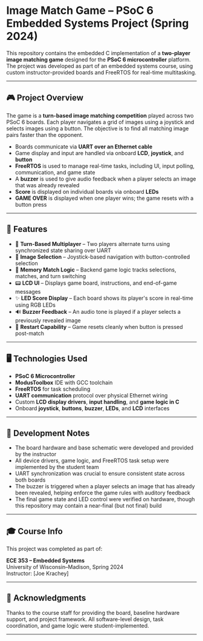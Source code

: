 # Image Match Game – PSoC 6 Embedded Systems Project (Spring 2024)

This repository contains the embedded C implementation of a **two-player image matching game** designed for the **PSoC 6 microcontroller** platform. The project was developed as part of an embedded systems course, using custom instructor-provided boards and FreeRTOS for real-time multitasking.

---

## 🎮 Project Overview

The game is a **turn-based image matching competition** played across two PSoC 6 boards. Each player navigates a grid of images using a joystick and selects images using a button. The objective is to find all matching image pairs faster than the opponent.

- Boards communicate via **UART over an Ethernet cable**
- Game display and input are handled via onboard **LCD**, **joystick**, and **button**
- **FreeRTOS** is used to manage real-time tasks, including UI, input polling, communication, and game state
- A **buzzer** is used to give audio feedback when a player selects an image that was already revealed
- **Score** is displayed on individual boards via onboard **LEDs**
- **GAME OVER** is displayed when one player wins; the game resets with a button press

---

## 🧩 Features

- 🔄 **Turn-Based Multiplayer** – Two players alternate turns using synchronized state sharing over UART  
- 🎯 **Image Selection** – Joystick-based navigation with button-controlled selection  
- 🧠 **Memory Match Logic** – Backend game logic tracks selections, matches, and turn switching  
- 📟 **LCD UI** – Displays game board, instructions, and end-of-game messages  
- ✨ **LED Score Display** – Each board shows its player's score in real-time using RGB LEDs  
- 🔊 **Buzzer Feedback** – An audio tone is played if a player selects a previously revealed image  
- 🔁 **Restart Capability** – Game resets cleanly when button is pressed post-match  

---

## 🖥️ Technologies Used

- **PSoC 6 Microcontroller**  
- **ModusToolbox** IDE with GCC toolchain  
- **FreeRTOS** for task scheduling  
- **UART communication** protocol over physical Ethernet wiring  
- Custom **LCD display drivers**, **input handling**, and **game logic in C**  
- Onboard **joystick**, **buttons**, **buzzer**, **LEDs**, and **LCD** interfaces  

---

## 🔧 Development Notes

- The board hardware and base schematic were developed and provided by the instructor  
- All device drivers, game logic, and FreeRTOS task setup were implemented by the student team  
- UART synchronization was crucial to ensure consistent state across both boards  
- The buzzer is triggered when a player selects an image that has already been revealed, helping enforce the game rules with auditory feedback  
- The final game state and LED control were verified on hardware, though this repository may contain a near-final (but not final) build  

---

## 🎓 Course Info

This project was completed as part of:

**ECE 353 – Embedded Systems**  
University of Wisconsin–Madison, Spring 2024  
Instructor: [Joe Krachey]

---

## 📝 Acknowledgments

Thanks to the course staff for providing the board, baseline hardware support, and project framework. All software-level design, task coordination, and game logic were student-implemented.

---
